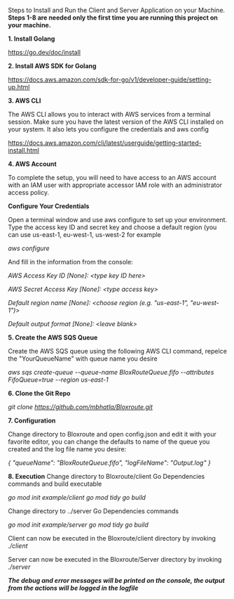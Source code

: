 
Steps to Install and Run the Client and Server Application on your Machine. **Steps 1-8 are needed only the first time you are running this project on your machine.**

**1. Install Golang**

https://go.dev/doc/install

**2. Install AWS SDK for Golang**

https://docs.aws.amazon.com/sdk-for-go/v1/developer-guide/setting-up.html


**3. AWS CLI**

The AWS CLI allows you to interact with AWS services from a terminal session. Make sure you have the latest version of the AWS CLI installed on your system. It also lets you configure the credentials and aws config


https://docs.aws.amazon.com/cli/latest/userguide/getting-started-install.html

**4. AWS Account**

To complete the setup, you will need to have access to an AWS account with an IAM user with appropriate accessor IAM role with an administrator access policy.

**Configure Your Credentials**

Open a terminal window and use aws configure to set up your environment. Type the access key ID and secret key and choose a default region (you can use us-east-1, eu-west-1, us-west-2 for example

_aws configure_

And fill in the information from the console:

_AWS Access Key ID [None]: \<type key ID here\>_

_AWS Secret Access Key [None]: \<type access key\>_

_Default region name [None]: \<choose region (e.g. "us-east-1", "eu-west-1")\>_

_Default output format [None]: \<leave blank\>_



**5. Create the AWS SQS Queue**

Create the AWS SQS queue using the following AWS CLI command, repelce the "YourQueueName" with queue name you desire

_aws sqs create-queue --queue-name BloxRouteQueue.fifo --attributes FifoQueue=true --region us-east-1_



**6. Clone the Git Repo**

_git clone https://github.com/mbhatla/Bloxroute.git_


**7. Configuration**

 Change directory to Bloxroute and open config.json and edit it with your favorite editor, you can change the defaults to name of the queue you created and the log file name you desire:

_{_
    _"queueName": "BloxRouteQueue.fifo",_
    _"logFileName": "Output.log"_
_}_

**8. Execution**
Change directory to Bloxroute/client
Go Dependencies commands and build executable

_go mod init example/client_
_go mod tidy_
_go build_

Change directory to ../server
Go Dependencies commands

_go mod init example/server_
_go mod tidy_
_go build_


Client can now be executed in the Bloxroute/client directory by invoking
_./client_

Server can now be executed in the Bloxroute/Server directory by invoking
_./server_


***The debug and error messages will be printed on the console, the output from the actions will be logged in the logfile***
